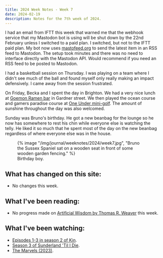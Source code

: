 ```yaml
---
title: 2024 Week Notes - Week 7
date: 2024-02-19
description: Notes for the 7th week of 2024.
---
```


I had an email from IFTT this week that warned me that the webhook service that my Mastodon bot is using will be shut down by the 22nd February unless I switched to a paid plan. I switched, but not to the IFTT paid plan. My bot now uses [mastofeed.org](https://mastofeed.org/) to send the latest item in an RSS feed to Mastodon. The setup took minutes and there was no need to interface directly with the Mastodon API. Would recommend if you need an RSS feed to be posted to Mastodon.

I had a basketball session on Thursday. I was playing on a team where I didn't see much of the ball and found myself only really making an impact defensively. I came away from the session frustrated.

On Friday, Becka and I spent the day in Brighton. We had a very nice lunch at [Goemon Ramen bar](https://goemonramen.com/) in Gardner street. We then played the ocean course and gamers paradise course at [One Under mini-golf](https://oneunder.co.uk/brighton/mini-golf/). The amount of sunshine throughout the day was also welcomed.

Sunday was Bruno's birthday. He got a new beanbag for the lounge so he now has somewhere to rest his chin while everyone else is watching the telly. He liked it so much that he spent most of the day on the new beanbag regardless of where everyone else was in the house.

<figure>
   {% image "/img/journal/weeknotes/2024/week7.jpg", "Bruno the Sussex Spaniel sat on a wooden seat in front of some wooden garden fencing." %}
  <figcaption>Birthday boy.</figcaption>
</figure>

## What has changed on this site:

- No changes this week.

## What I've been reading:

- No progress made on [Artificial Wisdom by Thomas R. Weaver](/reading/#now) this week.

## What I've been watching:

- [Episodes 1-3 in season 2 of Kin](https://www.themoviedb.org/tv/112693/season/2).
- [Season 3 of Sunderland 'Til I Die](https://www.themoviedb.org/tv/84777/season/3).
- [The Marvels (2023)](https://www.themoviedb.org/movie/609681).
